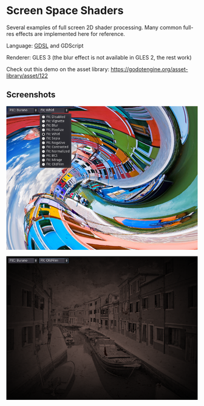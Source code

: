# Screen Space Shaders

Several examples of full screen 2D shader processing.
Many common full-res effects are implemented here for reference.

Language: [GDSL](https://docs.godotengine.org/en/latest/tutorials/shading/shading_reference/shading_language.html) and GDScript

Renderer: GLES 3 (the blur effect is not available in GLES 2, the rest work)

Check out this demo on the asset library: https://godotengine.org/asset-library/asset/122

## Screenshots

![Screenshot](screenshots/whirl.png)

![Screenshot](screenshots/old_film.png)
